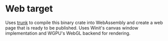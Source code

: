 # Web target
Uses [trunk](https://trunkrs.dev/) to compile this binary crate into WebAssembly and create a web page that is ready to be published. Uses Winit's canvas window implementation and WGPU's WebGL backend for rendering.
